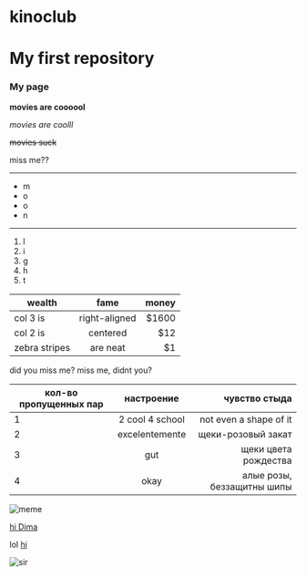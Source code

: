 # kinoclub
# My first repository

### My page

**movies are coooool**

_movies are coolll_

~~movies suck~~

miss me??

***
* m
* o
* o
* n
___

1. l
2. i
3. g
4. h
5. t

| wealth        | fame           | money  |
| ------------- |:-------------:| -----:|
| col 3 is      | right-aligned | $1600 |
| col 2 is      | centered      |   $12 |
| zebra stripes | are neat      |    $1 |

did you miss me?
miss me, didnt you?

|кол-во пропущенных пар |настроение | чувство стыда|
|-----------------------|:---------:|-------------:|
|1| 2 cool 4 school| not even a shape of it|
|2|excelentemente|щеки-розовый закат|
|3|gut|щеки цвета рождества|
|4|okay|алые розы, беззащитны шипы|

![meme](https://financialpostcom.files.wordpress.com/2018/01/ad.jpg)



[hi Dima](https://www.google.com)

lol [hi](https://www.google.com)



![sir](https://pp.userapi.com/c639522/v639522541/624a3/fhpO5JHlB3s.jpg)

